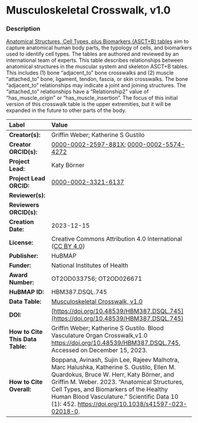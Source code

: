 # Musculoskeletal Crosswalk, v1.0

### Description
[Anatomical Structures, Cell Types, plus Biomarkers (ASCT+B) tables](https://humanatlas.io/asctb-tables) aim to capture anatomical human body parts, the typology of cells, and biomarkers used to identify cell types. The tables are authored and reviewed by an international team of experts. This table describes relationships between anatomical structures in the muscular system and skeleton ASCT+B tables. This includes (1) bone “adjacent_to” bone crosswalks and (2) muscle “attached_to” bone, ligament, tendon, fascia, or skin crosswalks. The bone “adjacent_to” relationships may indicate a joint and joining structures. The “attached_to” relationships have a “Relationship2” value of “has_muscle_origin” or “has_muscle_insertion”. The focus of this initial version of this crosswalk table is the upper extremities, but it will be expanded in the future to other parts of the body.

| Label | Value |
| :------------- |:-------------|
| **Creator(s):** | Griffin Weber; Katherine S Gustilo |
| **Creator ORCID(s):** | [0000-0002-2597-881X](https://orcid.org/0000-0002-2597-881X); [0000-0002-5574-4272](https://orcid.org/0000-0002-5574-4272) |
| **Project Lead:** | Katy B&ouml;rner |
| **Project Lead ORCID:** | [0000-0002-3321-6137](https://orcid.org/0000-0002-3321-6137) |
| **Reviewer(s):** | |
| **Reviewers ORCID(s):** ||
| **Creation Date:** | 2023-12-15 |
| **License:** | Creative Commons Attribution 4.0 International ([CC BY 4.0](https://creativecommons.org/licenses/by/4.0/)) |
| **Publisher:** | HuBMAP |
| **Funder:** | National Institutes of Health |
| **Award Number:** | OT2OD033756; OT2OD026671 |
| **HuBMAP ID:** | HBM387.DSQL.745 |
| **Data Table:** | [Musculoskeletal Crosswalk, v1.0](https://cdn.humanatlas.io/hra-releases/v2.0/asct-b/musculoskeletal-crosswalk.csv) |
| **DOI:** | [https://doi.org/10.48539/HBM387.DSQL.745](https://doi.org/10.48539/HBM387.DSQL.745) |
| **How to Cite This Data Table:** |  Griffin Weber; Katherine S Gustilo. Blood Vasculature Organ Crosswalk,v1.0 https://doi.org/10.48539/HBM387.DSQL.745, Accessed on December 15, 2023. |
| **How to Cite Overall:** | Boppana, Avinash, Sujin Lee, Rajeev Malhotra, Marc Halushka, Katherine S. Gustilo, Ellen M. Quardokus, Bruce W. Herr, Katy Börner, and Griffin M. Weber. 2023. “Anatomical Structures, Cell Types, and Biomarkers of the Healthy Human Blood Vasculature.” Scientific Data 10 (1): 452. https://doi.org/10.1038/s41597-023-02018-0.|
